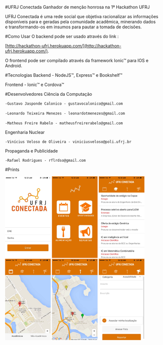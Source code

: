 #UFRJ Conectada
	Ganhador de menção honrosa na 1ª Hackathon UFRJ
	
UFRJ Conectada é uma rede social que objetiva racionalizar as informações disponíveis para e geradas pela comunidade acadêmica, minerando dados e transformando-os em insumos para pautar a tomada de decisões.


#Como Usar
O backend pode ser usado através do link :

[http://hackathon-ufrj.herokuapp.com/](http://hackathon-ufrj.herokuapp.com/).

O frontend pode ser compilado através da framework Ionic™ para IOS e Android.

#Tecnologias
Backend - NodeJS™, Express™ e Bookshelf™

Frontend - Ionic™ e Cordova™
	
#Desenvolvedores
Ciência da Computação

	-Gustavo Jasponde Calonico - gustavocalonico@gmail.com

	-Leonardo Teixeira Menezes - leonardotmenezes@gmail.com

 	-Matheus Freire Rabelo - matheusfreirerabelo@gmail.com
	
Engenharia Nuclear 

	-Vinícius Veloso de Oliveira - viniciusveloso@poli.ufrj.br
	 
Propaganda e Publicidade

	-Rafael Rodrigues - rflrdso@gmail.com

#Prints

<img src="/prints/1.jpg" width="150" />    <img src="/prints/2.jpg" width="150" />    <img src="/prints/3.jpg" width="150" />    <img src="/prints/4.jpg" width="150" />    <img src="/prints/5.jpg" width="150" />
<img src="/prints/6.jpg" width="150" />


